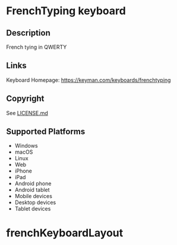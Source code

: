 FrenchTyping keyboard
==============

Description
-----------
French tying in QWERTY

Links
-----
Keyboard Homepage: https://keyman.com/keyboards/frenchtyping

Copyright
---------
See [LICENSE.md](LICENSE.md)

Supported Platforms
-------------------
 * Windows
 * macOS
 * Linux
 * Web
 * iPhone
 * iPad
 * Android phone
 * Android tablet
 * Mobile devices
 * Desktop devices
 * Tablet devices

# frenchKeyboardLayout
